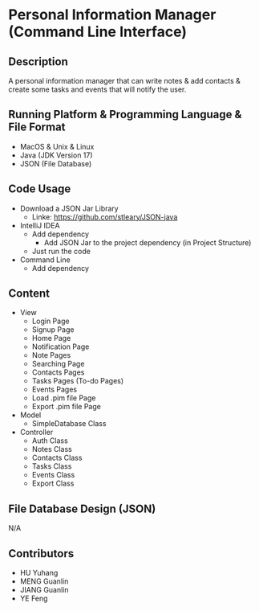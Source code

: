 # Personal Information Manager (Command Line Interface)

## Description

A personal information manager that can write notes & add contacts & create some tasks and events that will notify the user.

## Running Platform & Programming Language & File Format

- MacOS & Unix & Linux
- Java (JDK Version 17)
- JSON (File Database)

## Code Usage

- Download a JSON Jar Library
  - Linke: https://github.com/stleary/JSON-java
- IntelliJ IDEA
  - Add dependency
    - Add JSON Jar to the project dependency (in Project Structure)
  - Just run the code
- Command Line
  - Add dependency

## Content

- View
  - Login Page
  - Signup Page
  - Home Page
  - Notification Page
  - Note Pages
  - Searching Page
  - Contacts Pages
  - Tasks Pages (To-do Pages)
  - Events Pages
  - Load .pim file Page
  - Export .pim file Page
- Model
  - SimpleDatabase Class
- Controller
  - Auth Class
  - Notes Class
  - Contacts Class
  - Tasks Class
  - Events Class
  - Export Class

## File Database Design (JSON)

N/A

## Contributors

- HU Yuhang
- MENG Guanlin
- JIANG Guanlin
- YE Feng

